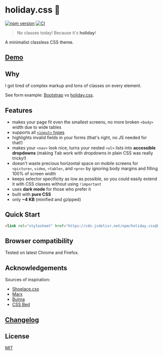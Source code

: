 # holiday.css :tada:

[![npm version](https://img.shields.io/npm/v/holiday.css.svg?style=flat-square)](https://www.npmjs.com/package/holiday.css)
[![CI](https://github.com/EvgenyOrekhov/holiday.css/workflows/CI/badge.svg?event=push)](https://github.com/EvgenyOrekhov/holiday.css/actions?query=workflow%3ACI+event%3Apush)

> No classes today! Because it's **holiday**!

A minimalist classless CSS theme.

## [Demo](https://evgenyorekhov.github.io/holiday.css/)

## Why

I got tired of complex markup and tons of classes on every element.

See form example: [Bootstrap](https://jsfiddle.net/z16aknfh/3/) vs
[holiday.css](https://jsfiddle.net/5egfxtLc/1/).

## Features

- makes your page fit even the smallest screens, no more broken `<body>` width
  due to wide tables
- supports all
  [`<input>` types](https://developer.mozilla.org/en-US/docs/Web/HTML/Element/input#%3Cinput%3E_types)
- highlights invalid fields in your forms (that's right, no JS needed for that!)
- makes your `<nav>` look nice, turns your nested `<ul>` lists into **accessible
  dropdowns** (making <kbd>Tab</kbd> work with dropdowns in plain CSS was really
  tricky!)
- doesn't waste precious horizontal space on mobile screens for `<picture>`,
  `video`, `<table>`, and `<pre>` by ignoring body margins and filling 100% of
  screen width
- keeps selector specificity as low as possible, so you could easily extend it
  with CSS classes without using `!important`
- uses **dark mode** for those who prefer it
- built with **pure CSS**
- only **~4 KB** (minified and gzipped)

## Quick Start

```html
<link rel="stylesheet" href="https://cdn.jsdelivr.net/npm/holiday.css@0.7.5" />
```

## Browser compatibility

Tested on latest Chrome and Firefox.

## Acknowledgements

Sources of inspiration:

- [Shoelace.css](https://www.shoelace.style/)
- [Marx](https://mblode.github.io/marx/)
- [Bulma](https://bulma.io/)
- [CSS Bed](https://www.cssbed.com/)

## [Changelog](https://github.com/EvgenyOrekhov/holiday.css/releases)

## License

[MIT](LICENSE)
